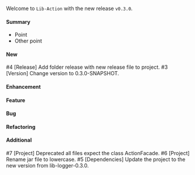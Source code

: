 Welcome to `Lib-Action` with the new release `v0.3.0`.



#### Summary
* Point
* Other point



#### New
#4 [Release] Add folder release with new release file to project.
#3 [Version] Change version to 0.3.0-SNAPSHOT.



#### Enhancement



#### Feature



#### Bug



#### Refactoring



#### Additional



[//]: # (Issues which will be integrated in this release)
#7 [Project] Deprecated all files expect the class ActionFacade.
#6 [Project] Rename jar file to lowercase.
#5 [Dependencies] Update the project to the new version from lib-logger-0.3.0.
